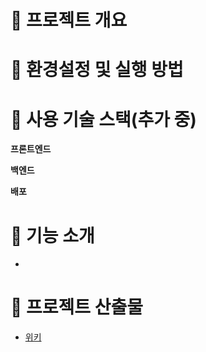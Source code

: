 # 🐼 프로젝트 개요



# 🐯 환경설정 및 실행 방법



# 🐶 사용 기술 스택(추가 중)

**프론트엔드**

**백엔드**

**배포**



# 🐹 기능 소개

- 




# 🐻 프로젝트 산출물
- [위키](https://gitlab.edwith.org/nts-2020-2nd-team3/cho_hyun_wook/wikis/lecture01)

